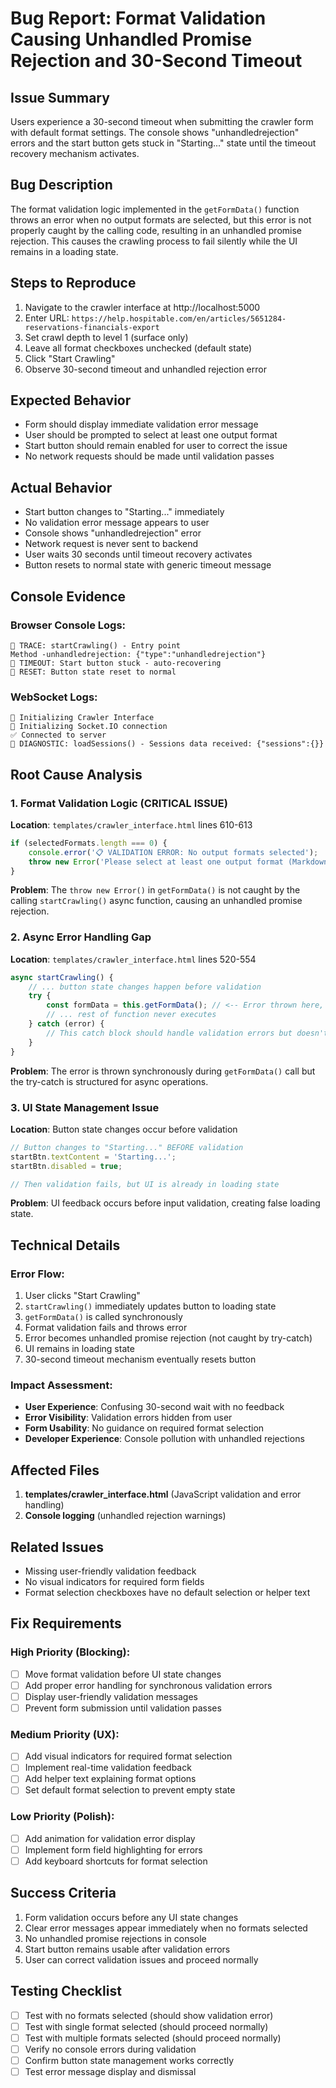 # Bug Report: Format Validation Causing Unhandled Promise Rejection and 30-Second Timeout

## Issue Summary
Users experience a 30-second timeout when submitting the crawler form with default format settings. The console shows "unhandledrejection" errors and the start button gets stuck in "Starting..." state until the timeout recovery mechanism activates.

## Bug Description
The format validation logic implemented in the `getFormData()` function throws an error when no output formats are selected, but this error is not properly caught by the calling code, resulting in an unhandled promise rejection. This causes the crawling process to fail silently while the UI remains in a loading state.

## Steps to Reproduce
1. Navigate to the crawler interface at http://localhost:5000
2. Enter URL: `https://help.hospitable.com/en/articles/5651284-reservations-financials-export`
3. Set crawl depth to level 1 (surface only)
4. Leave all format checkboxes unchecked (default state)
5. Click "Start Crawling"
6. Observe 30-second timeout and unhandled rejection error

## Expected Behavior
- Form should display immediate validation error message
- User should be prompted to select at least one output format
- Start button should remain enabled for user to correct the issue
- No network requests should be made until validation passes

## Actual Behavior
- Start button changes to "Starting..." immediately
- No validation error message appears to user
- Console shows "unhandledrejection" error
- Network request is never sent to backend
- User waits 30 seconds until timeout recovery activates
- Button resets to normal state with generic timeout message

## Console Evidence

### Browser Console Logs:
```
🚀 TRACE: startCrawling() - Entry point
Method -unhandledrejection: {"type":"unhandledrejection"}
🚨 TIMEOUT: Start button stuck - auto-recovering
🔄 RESET: Button state reset to normal
```

### WebSocket Logs:
```
🚀 Initializing Crawler Interface
🔌 Initializing Socket.IO connection
✅ Connected to server
🔄 DIAGNOSTIC: loadSessions() - Sessions data received: {"sessions":{}}
```

## Root Cause Analysis

### 1. Format Validation Logic (CRITICAL ISSUE)
**Location**: `templates/crawler_interface.html` lines 610-613
```javascript
if (selectedFormats.length === 0) {
    console.error('📋 VALIDATION ERROR: No output formats selected');
    throw new Error('Please select at least one output format (Markdown, HTML, or Text)');
}
```

**Problem**: The `throw new Error()` in `getFormData()` is not caught by the calling `startCrawling()` async function, causing an unhandled promise rejection.

### 2. Async Error Handling Gap
**Location**: `templates/crawler_interface.html` lines 520-554
```javascript
async startCrawling() {
    // ... button state changes happen before validation
    try {
        const formData = this.getFormData(); // <-- Error thrown here, not caught
        // ... rest of function never executes
    } catch (error) {
        // This catch block should handle validation errors but doesn't reach them
    }
}
```

**Problem**: The error is thrown synchronously during `getFormData()` call but the try-catch is structured for async operations.

### 3. UI State Management Issue
**Location**: Button state changes occur before validation
```javascript
// Button changes to "Starting..." BEFORE validation
startBtn.textContent = 'Starting...';
startBtn.disabled = true;

// Then validation fails, but UI is already in loading state
```

**Problem**: UI feedback occurs before input validation, creating false loading state.

## Technical Details

### Error Flow:
1. User clicks "Start Crawling"
2. `startCrawling()` immediately updates button to loading state
3. `getFormData()` is called synchronously
4. Format validation fails and throws error
5. Error becomes unhandled promise rejection (not caught by try-catch)
6. UI remains in loading state
7. 30-second timeout mechanism eventually resets button

### Impact Assessment:
- **User Experience**: Confusing 30-second wait with no feedback
- **Error Visibility**: Validation errors hidden from user
- **Form Usability**: No guidance on required format selection
- **Developer Experience**: Console pollution with unhandled rejections

## Affected Files
1. **templates/crawler_interface.html** (JavaScript validation and error handling)
2. **Console logging** (unhandled rejection warnings)

## Related Issues
- Missing user-friendly validation feedback
- No visual indicators for required form fields
- Format selection checkboxes have no default selection or helper text

## Fix Requirements

### High Priority (Blocking):
- [ ] Move format validation before UI state changes
- [ ] Add proper error handling for synchronous validation errors
- [ ] Display user-friendly validation messages
- [ ] Prevent form submission until validation passes

### Medium Priority (UX):
- [ ] Add visual indicators for required format selection
- [ ] Implement real-time validation feedback
- [ ] Add helper text explaining format options
- [ ] Set default format selection to prevent empty state

### Low Priority (Polish):
- [ ] Add animation for validation error display
- [ ] Implement form field highlighting for errors
- [ ] Add keyboard shortcuts for format selection

## Success Criteria
1. Form validation occurs before any UI state changes
2. Clear error messages appear immediately when no formats selected
3. No unhandled promise rejections in console
4. Start button remains usable after validation errors
5. User can correct validation issues and proceed normally

## Testing Checklist
- [ ] Test with no formats selected (should show validation error)
- [ ] Test with single format selected (should proceed normally)
- [ ] Test with multiple formats selected (should proceed normally)
- [ ] Verify no console errors during validation
- [ ] Confirm button state management works correctly
- [ ] Test error message display and dismissal